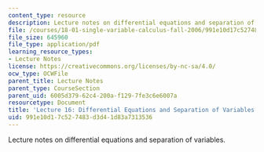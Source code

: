 ```yaml
---
content_type: resource
description: Lecture notes on differential equations and separation of variables.
file: /courses/18-01-single-variable-calculus-fall-2006/991e10d17c527483d3d41d83a7313536_lec16.pdf
file_size: 645960
file_type: application/pdf
learning_resource_types:
- Lecture Notes
license: https://creativecommons.org/licenses/by-nc-sa/4.0/
ocw_type: OCWFile
parent_title: Lecture Notes
parent_type: CourseSection
parent_uid: 6005d379-62c4-200a-f129-7fe3c6e6007a
resourcetype: Document
title: 'Lecture 16: Differential Equations and Separation of Variables'
uid: 991e10d1-7c52-7483-d3d4-1d83a7313536
---
```

Lecture notes on differential equations and separation of variables.